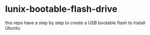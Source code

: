 # lunix-bootable-flash-drive
this repo have a step by step to create a USB bootable flash to install Ubuntu 

